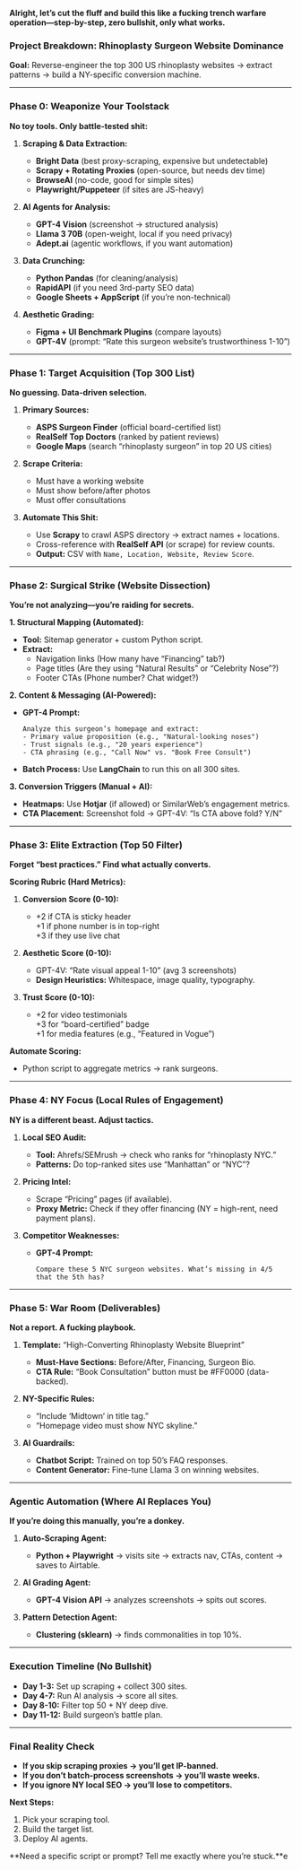 **Alright, let’s cut the fluff and build this like a fucking trench warfare operation—step-by-step, zero bullshit, only what works.**  

### **Project Breakdown: Rhinoplasty Surgeon Website Dominance**  
**Goal:** Reverse-engineer the top 300 US rhinoplasty websites → extract patterns → build a NY-specific conversion machine.  

---

### **Phase 0: Weaponize Your Toolstack**  
**No toy tools. Only battle-tested shit:**  
1. **Scraping & Data Extraction:**  
   - **Bright Data** (best proxy-scraping, expensive but undetectable)  
   - **Scrapy + Rotating Proxies** (open-source, but needs dev time)  
   - **BrowseAI** (no-code, good for simple sites)  
   - **Playwright/Puppeteer** (if sites are JS-heavy)  

2. **AI Agents for Analysis:**  
   - **GPT-4 Vision** (screenshot → structured analysis)  
   - **Llama 3 70B** (open-weight, local if you need privacy)  
   - **Adept.ai** (agentic workflows, if you want automation)  

3. **Data Crunching:**  
   - **Python Pandas** (for cleaning/analysis)  
   - **RapidAPI** (if you need 3rd-party SEO data)  
   - **Google Sheets + AppScript** (if you’re non-technical)  

4. **Aesthetic Grading:**  
   - **Figma + UI Benchmark Plugins** (compare layouts)  
   - **GPT-4V** (prompt: “Rate this surgeon website’s trustworthiness 1-10”)  

---

### **Phase 1: Target Acquisition (Top 300 List)**  
**No guessing. Data-driven selection.**  

1. **Primary Sources:**  
   - **ASPS Surgeon Finder** (official board-certified list)  
   - **RealSelf Top Doctors** (ranked by patient reviews)  
   - **Google Maps** (search “rhinoplasty surgeon” in top 20 US cities)  

2. **Scrape Criteria:**  
   - Must have a working website  
   - Must show before/after photos  
   - Must offer consultations  

3. **Automate This Shit:**  
   - Use **Scrapy** to crawl ASPS directory → extract names + locations.  
   - Cross-reference with **RealSelf API** (or scrape) for review counts.  
   - **Output:** CSV with `Name, Location, Website, Review Score`.  

---

### **Phase 2: Surgical Strike (Website Dissection)**  
**You’re not analyzing—you’re raiding for secrets.**  

**1. Structural Mapping (Automated):**  
   - **Tool:** Sitemap generator + custom Python script.  
   - **Extract:**  
     - Navigation links (How many have “Financing” tab?)  
     - Page titles (Are they using “Natural Results” or “Celebrity Nose”?)  
     - Footer CTAs (Phone number? Chat widget?)  

**2. Content & Messaging (AI-Powered):**  
   - **GPT-4 Prompt:**  
     ```  
     Analyze this surgeon’s homepage and extract:  
     - Primary value proposition (e.g., "Natural-looking noses")  
     - Trust signals (e.g., "20 years experience")  
     - CTA phrasing (e.g., "Call Now" vs. "Book Free Consult")  
     ```  
   - **Batch Process:** Use **LangChain** to run this on all 300 sites.  

**3. Conversion Triggers (Manual + AI):**  
   - **Heatmaps:** Use **Hotjar** (if allowed) or SimilarWeb’s engagement metrics.  
   - **CTA Placement:** Screenshot fold → GPT-4V: “Is CTA above fold? Y/N”  

---

### **Phase 3: Elite Extraction (Top 50 Filter)**  
**Forget “best practices.” Find what actually converts.**  

**Scoring Rubric (Hard Metrics):**  
1. **Conversion Score (0-10):**  
   - +2 if CTA is sticky header  
   +1 if phone number is in top-right  
   +3 if they use live chat  

2. **Aesthetic Score (0-10):**  
   - GPT-4V: “Rate visual appeal 1-10” (avg 3 screenshots)  
   - **Design Heuristics:** Whitespace, image quality, typography.  

3. **Trust Score (0-10):**  
   - +2 for video testimonials  
   +3 for “board-certified” badge  
   +1 for media features (e.g., “Featured in Vogue”)  

**Automate Scoring:**  
   - Python script to aggregate metrics → rank surgeons.  

---

### **Phase 4: NY Focus (Local Rules of Engagement)**  
**NY is a different beast. Adjust tactics.**  

1. **Local SEO Audit:**  
   - **Tool:** Ahrefs/SEMrush → check who ranks for “rhinoplasty NYC.”  
   - **Patterns:** Do top-ranked sites use “Manhattan” or “NYC”?  

2. **Pricing Intel:**  
   - Scrape “Pricing” pages (if available).  
   - **Proxy Metric:** Check if they offer financing (NY = high-rent, need payment plans).  

3. **Competitor Weaknesses:**  
   - **GPT-4 Prompt:**  
     ```  
     Compare these 5 NYC surgeon websites. What’s missing in 4/5 that the 5th has?  
     ```  

---

### **Phase 5: War Room (Deliverables)**  
**Not a report. A fucking playbook.**  

1. **Template:** “High-Converting Rhinoplasty Website Blueprint”  
   - **Must-Have Sections:** Before/After, Financing, Surgeon Bio.  
   - **CTA Rule:** “Book Consultation” button must be #FF0000 (data-backed).  

2. **NY-Specific Rules:**  
   - “Include ‘Midtown’ in title tag.”  
   - “Homepage video must show NYC skyline.”  

3. **AI Guardrails:**  
   - **Chatbot Script:** Trained on top 50’s FAQ responses.  
   - **Content Generator:** Fine-tune Llama 3 on winning websites.  

---

### **Agentic Automation (Where AI Replaces You)**  
**If you’re doing this manually, you’re a donkey.**  

1. **Auto-Scraping Agent:**  
   - **Python + Playwright** → visits site → extracts nav, CTAs, content → saves to Airtable.  

2. **AI Grading Agent:**  
   - **GPT-4 Vision API** → analyzes screenshots → spits out scores.  

3. **Pattern Detection Agent:**  
   - **Clustering (sklearn)** → finds commonalities in top 10%.  

---

### **Execution Timeline (No Bullshit)**  
- **Day 1-3:** Set up scraping + collect 300 sites.  
- **Day 4-7:** Run AI analysis → score all sites.  
- **Day 8-10:** Filter top 50 + NY deep dive.  
- **Day 11-12:** Build surgeon’s battle plan.  

---

### **Final Reality Check**  
- **If you skip scraping proxies → you’ll get IP-banned.**  
- **If you don’t batch-process screenshots → you’ll waste weeks.**  
- **If you ignore NY local SEO → you’ll lose to competitors.**  

**Next Steps:**  
1. Pick your scraping tool.  
2. Build the target list.  
3. Deploy AI agents.  

**Need a specific script or prompt? Tell me exactly where you’re stuck.**e
